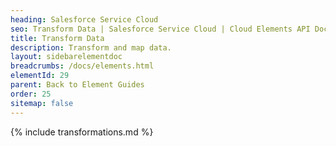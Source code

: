 ```yaml
---
heading: Salesforce Service Cloud
seo: Transform Data | Salesforce Service Cloud | Cloud Elements API Docs
title: Transform Data
description: Transform and map data.
layout: sidebarelementdoc
breadcrumbs: /docs/elements.html
elementId: 29
parent: Back to Element Guides
order: 25
sitemap: false
---
```


{% include transformations.md %}
